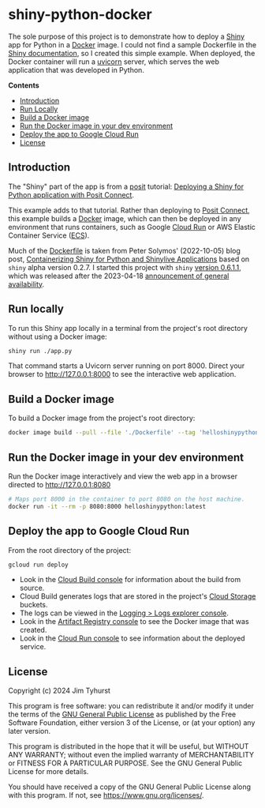 # shiny-python-docker

The sole purpose of this project is to demonstrate how to deploy a [Shiny](https://shiny.posit.co/) app for Python in a [Docker](https://www.docker.com/) image. I could not find a sample Dockerfile in the [Shiny documentation](https://shiny.posit.co/py/docs/overview.html), so I created this simple example. When deployed, the Docker container will run a [uvicorn](https://www.uvicorn.org/) server, which serves the web application that was developed in Python.

**Contents**

- [Introduction](#introduction)
- [Run Locally](#run-locally)
- [Build a Docker image](#build-a-docker-image)
- [Run the Docker image in your dev environment](#run-the-docker-image-in-your-dev-environment)
- [Deploy the app to Google Cloud Run](#deploy-the-app-to-google-cloud-run)
- [License](#license)

## Introduction

The "Shiny" part of the app is from a [posit](https://posit.co/) tutorial:
[Deploying a Shiny for Python application with Posit Connect](https://posit.co/blog/deploying-a-shiny-for-python-application-with-posit-connect/).

This example adds to that tutorial. Rather than deploying to
[Posit Connect](https://posit.co/products/enterprise/connect/),
this example builds a [Docker](https://www.docker.com/) image,
which can then be deployed in any environment that runs containers,
such as Google [Cloud Run](https://cloud.google.com/run) or
AWS Elastic Container Service ([ECS](https://aws.amazon.com/ecs/)).

Much of the [Dockerfile](./Dockerfile) is taken from Peter Solymos' (2022-10-05) blog post, [Containerizing Shiny for Python and Shinylive Applications](https://hosting.analythium.io/containerizing-shiny-for-python-and-shinylive-applications/) based on `shiny` alpha version 0.2.7. I started this project with `shiny` [version 0.6.1.1](https://pypi.org/project/shiny/), which was released after the 2023-04-18 [announcement of general availability](https://shiny.posit.co/blog/posts/shiny-python-general-availability/).

## Run locally

To run this Shiny app locally in a terminal from the project's root directory
without using a Docker image:

```bash
shiny run ./app.py
```

That command starts a Uvicorn server running on port 8000.
Direct your browser to http://127.0.0.1:8000 to see the interactive web application.

## Build a Docker image

To build a Docker image from the project's root directory:

```bash
docker image build --pull --file './Dockerfile' --tag 'helloshinypython:latest' .
```

## Run the Docker image in your dev environment

Run the Docker image interactively and view the web app in a browser directed to http://127.0.0.1:8080

```bash
# Maps port 8000 in the container to port 8080 on the host machine.
docker run -it --rm -p 8080:8000 helloshinypython:latest
```

## Deploy the app to Google Cloud Run

From the root directory of the project:

```bash
gcloud run deploy
```

- Look in the [Cloud Build console](https://console.cloud.google.com/cloud-build/builds) for information about the build from source.
- Cloud Build generates logs that are stored in the project's [Cloud Storage](https://console.cloud.google.com/storage/browser) buckets.
- The logs can be viewed in the [Logging > Logs explorer console](https://console.cloud.google.com/monitoring).
- Look in the [Artifact Registry console](https://console.cloud.google.com/artifacts) to see the Docker image that was created.
- Look in the [Cloud Run console](https://console.cloud.google.com/run) to see information about the deployed service.

## License

Copyright (c) 2024 Jim Tyhurst

This program is free software: you can redistribute it and/or modify
it under the terms of the
[GNU General Public License](https://www.gnu.org/licenses/)
as published by the Free Software Foundation, either version 3 of the License,
or (at your option) any later version.

This program is distributed in the hope that it will be useful,
but WITHOUT ANY WARRANTY; without even the implied warranty of
MERCHANTABILITY or FITNESS FOR A PARTICULAR PURPOSE. See the
GNU General Public License for more details.

You should have received a copy of the GNU General Public License
along with this program. If not, see <https://www.gnu.org/licenses/>.
